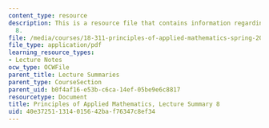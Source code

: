 ```yaml
---
content_type: resource
description: This is a resource file that contains information regarding lecture summary
  8.
file: /media/courses/18-311-principles-of-applied-mathematics-spring-2014/40e372511314015642baf76347c8ef34_MIT18_311S14_Lecture8.pdf
file_type: application/pdf
learning_resource_types:
- Lecture Notes
ocw_type: OCWFile
parent_title: Lecture Summaries
parent_type: CourseSection
parent_uid: b0f4af16-e53b-c6ca-14ef-05be9e6c8817
resourcetype: Document
title: Principles of Applied Mathematics, Lecture Summary 8
uid: 40e37251-1314-0156-42ba-f76347c8ef34
---
```

